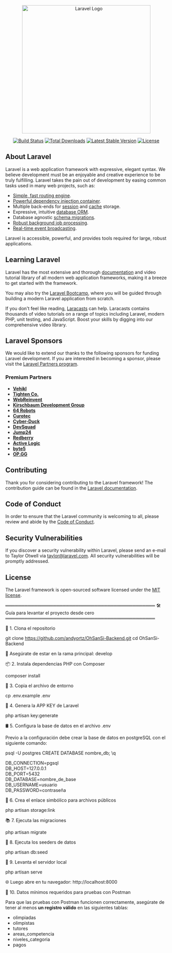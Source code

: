 <p align="center"><a href="https://laravel.com" target="_blank"><img src="https://raw.githubusercontent.com/laravel/art/master/logo-lockup/5%20SVG/2%20CMYK/1%20Full%20Color/laravel-logolockup-cmyk-red.svg" width="400" alt="Laravel Logo"></a></p>

<p align="center">
<a href="https://github.com/laravel/framework/actions"><img src="https://github.com/laravel/framework/workflows/tests/badge.svg" alt="Build Status"></a>
<a href="https://packagist.org/packages/laravel/framework"><img src="https://img.shields.io/packagist/dt/laravel/framework" alt="Total Downloads"></a>
<a href="https://packagist.org/packages/laravel/framework"><img src="https://img.shields.io/packagist/v/laravel/framework" alt="Latest Stable Version"></a>
<a href="https://packagist.org/packages/laravel/framework"><img src="https://img.shields.io/packagist/l/laravel/framework" alt="License"></a>
</p>

## About Laravel

Laravel is a web application framework with expressive, elegant syntax. We believe development must be an enjoyable and creative experience to be truly fulfilling. Laravel takes the pain out of development by easing common tasks used in many web projects, such as:

- [Simple, fast routing engine](https://laravel.com/docs/routing).
- [Powerful dependency injection container](https://laravel.com/docs/container).
- Multiple back-ends for [session](https://laravel.com/docs/session) and [cache](https://laravel.com/docs/cache) storage.
- Expressive, intuitive [database ORM](https://laravel.com/docs/eloquent).
- Database agnostic [schema migrations](https://laravel.com/docs/migrations).
- [Robust background job processing](https://laravel.com/docs/queues).
- [Real-time event broadcasting](https://laravel.com/docs/broadcasting).

Laravel is accessible, powerful, and provides tools required for large, robust applications.

## Learning Laravel

Laravel has the most extensive and thorough [documentation](https://laravel.com/docs) and video tutorial library of all modern web application frameworks, making it a breeze to get started with the framework.

You may also try the [Laravel Bootcamp](https://bootcamp.laravel.com), where you will be guided through building a modern Laravel application from scratch.

If you don't feel like reading, [Laracasts](https://laracasts.com) can help. Laracasts contains thousands of video tutorials on a range of topics including Laravel, modern PHP, unit testing, and JavaScript. Boost your skills by digging into our comprehensive video library.

## Laravel Sponsors

We would like to extend our thanks to the following sponsors for funding Laravel development. If you are interested in becoming a sponsor, please visit the [Laravel Partners program](https://partners.laravel.com).

### Premium Partners

- **[Vehikl](https://vehikl.com/)**
- **[Tighten Co.](https://tighten.co)**
- **[WebReinvent](https://webreinvent.com/)**
- **[Kirschbaum Development Group](https://kirschbaumdevelopment.com)**
- **[64 Robots](https://64robots.com)**
- **[Curotec](https://www.curotec.com/services/technologies/laravel/)**
- **[Cyber-Duck](https://cyber-duck.co.uk)**
- **[DevSquad](https://devsquad.com/hire-laravel-developers)**
- **[Jump24](https://jump24.co.uk)**
- **[Redberry](https://redberry.international/laravel/)**
- **[Active Logic](https://activelogic.com)**
- **[byte5](https://byte5.de)**
- **[OP.GG](https://op.gg)**

## Contributing

Thank you for considering contributing to the Laravel framework! The contribution guide can be found in the [Laravel documentation](https://laravel.com/docs/contributions).

## Code of Conduct

In order to ensure that the Laravel community is welcoming to all, please review and abide by the [Code of Conduct](https://laravel.com/docs/contributions#code-of-conduct).

## Security Vulnerabilities

If you discover a security vulnerability within Laravel, please send an e-mail to Taylor Otwell via [taylor@laravel.com](mailto:taylor@laravel.com). All security vulnerabilities will be promptly addressed.

## License

The Laravel framework is open-sourced software licensed under the [MIT license](https://opensource.org/licenses/MIT).


═══════════════════════════════════════════════
🛠️  Guía para levantar el proyecto desde cero
═══════════════════════════════════════════════

📁 1. Clona el repositorio

   git clone https://github.com/andyortz/OhSanSi-Backend.git
   cd OhSanSi-Backend

   🔄 Asegúrate de estar en la rama principal: develop

📦 2. Instala dependencias PHP con Composer

   composer install

📝 3. Copia el archivo de entorno

   cp .env.example .env

🔐 4. Genera la APP KEY de Laravel

   php artisan key:generate

🛢️ 5. Configura la base de datos en el archivo .env

Previo a la configuración debe crear la base de datos en postgreSQL con el siguiente comando:
  
  psql -U postgres
  CREATE DATABASE nombre_db;
  \q
   
   DB_CONNECTION=pgsql  
   DB_HOST=127.0.0.1  
   DB_PORT=5432  
   DB_DATABASE=nombre_de_base  
   DB_USERNAME=usuario  
   DB_PASSWORD=contraseña   

📂 6. Crea el enlace simbólico para archivos públicos

   php artisan storage:link

📚 7. Ejecuta las migraciones

   php artisan migrate

🌱 8. Ejecuta los seeders de datos

   php artisan db:seed

🚀 9. Levanta el servidor local

   php artisan serve

   🌐 Luego abre en tu navegador: http://localhost:8000

🧪 10. Datos mínimos requeridos para pruebas con Postman

Para que las pruebas con Postman funcionen correctamente, asegúrate de tener al menos **un registro válido** en las siguientes tablas:

   - olimpiadas
   - olimpistas
   - tutores
   - areas_competencia
   - niveles_categoria
   - pagos






